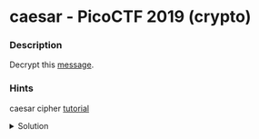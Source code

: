 # caesar - PicoCTF 2019 (crypto)
### Description
Decrypt this [message](https://jupiter.challenges.picoctf.org/static/6385b895dcb30c74dbd1f0ea271e3563/ciphertext).

### Hints
caesar cipher [tutorial](https://learncryptography.com/classical-encryption/caesar-cipher)

<details>
<summary>Solution</summary>

Go to CyberChef and paste in the text between `{}
Add in the rule `ROT13` to the recipe and set the amount to `25`

Final flag: `picoCTF{crossingtherubiconzaqjsscr]`
</details>

